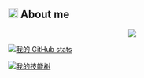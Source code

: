 ## <img src="https://camo.githubusercontent.com/8653492b3ab0c46cc580ad293f0555880ecf8ac82f0a761f17af1335e85e4de6/68747470733a2f2f71706c7573706963747572652e6f73732d636e2d6265696a696e672e616c6979756e63732e636f6d2f364c6a6a51412f48692e676966" height="20"> About me


<p align="center">
  <img src="https://readme-typing-svg.herokuapp.com?font=Fira+Code&pause=1000&color=1B99F7&repeat=false&width=435&lines=%E4%BB%A5%E4%B8%AD%E6%9C%89%E8%B6%B3%E4%B9%90%E8%80%85%EF%BC%8C%E4%B8%8D%E7%9F%A5%E5%8F%A3%E4%BD%93%E4%B9%8B%E5%A5%89%E4%B8%8D%E8%8B%A5%E4%BA%BA%E4%B9%9F"/>
</p>

 [![我的 GitHub stats](https://github-readme-stats.vercel.app/api?username=Moonofweisheng&show_icons=true&locale=cn)](https://github.com/Moonofweisheng)
 
[![我的技能树](https://github-readme-stats.vercel.app/api/top-langs/?username=Moonofweisheng&layout=pie&locale=cn)](https://github.com/Moonofweisheng)


